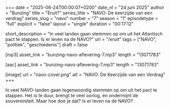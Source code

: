+++
date = "2025-06-24T00:00:07+0200"
date_nl = "24 juni 2025"
author = "Bunzing"
title = "Eruit?"
series_title = "NAVO: De keerzijde van een verdrag"
series_slug = "navo"
number = "7"
season = "1"
episodetype = "full"
explicit = "false"
layout = "single"
duration = "00:17:12"

short_description = "In veel landen gaan stemmen op om uit het Atlantisch pact te stappen. Is er leven na de NAVO?"
url = "/eruit"
tags = ["NAVO", "politiek", "geschiedenis"]
draft = false

[mp3]
asset_link = "bunzing-navo-aflevering-7.mp3"
length = "13071783"

[aac]
asset_link = "bunzing-navo-aflevering-7.mp3"
length = "13071783"

[image]
url = "navo-cover.png"
alt = "NAVO: De Keerzijde van een Verdrag"
+++

In veel NAVO-landen gaan tegenwoordig stemmen op om uit het pact te stappen. Het is te duur, brengt te veel oorlog, en ondermijnt de souvereiniteit. Maar hoe doe je dat? Is er leven na de NAVO?
